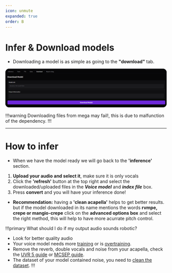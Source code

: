 ```yaml
---
icon: unmute
expanded: true
order: B
---
```


# Infer & Download models

- Downloading a model is as simple as going to the **"download"** tab.

![**Manual loading alternative:** unzip the downloaded .zip file and **drag the two files into the corresponding box below.**](/assets/download_models.png)

!!!warning
Downloading files from mega may fail!, this is due to malfunction of the dependency.
!!!

---

# How to infer

- When we have the model ready we will go back to the **'inference'** section.

1. **Upload your audio and select it**, make sure it is only vocals
2. Click the **'refresh'** button at the top right and select the downloaded/uploaded files in the **_Voice model_** and **_index file_** box.
3. Press **convert** and you will have your inference done!

- **Recommendation:** having a **'clean acapella'** helps to get better results. but if the model downloaded in its name mentions the words **rvmpe, crepe or mangio-crepe** click on the **advanced options box** and select the right method, this will help to have more acurrate pitch control.

!!!primary What should I do if my output audio sounds robotic?
 - Look for better quality audio
 - Your voice model needs more [training](/get-started\training.md) or is [overtraining](/get-started\tensorboard.md).
 - Remove the reverb, double vocals and noise from your acapella, check the [UVR 5 guide](/Audio\UVR.md) or [MCSEP guide](/Audio\MVSEP.md).
 - The dataset of your model contained noise, you need to [clean the dataset](/Datasets\Create-Datasets.md).
!!!